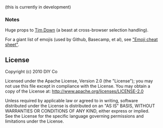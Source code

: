 (this is currently in development)

### Notes

Huge props to [Tim Down](http://stackoverflow.com/users/96100/tim-down) (a beast at cross-browser selection handling).

For a giant list of emojis (used by Github, Basecamp, et al), see ["Emoji cheat sheet"](http://www.emoji-cheat-sheet.com/).

## License

Copyright (c) 2010 DIY Co

Licensed under the Apache License, Version 2.0 (the "License"); you may not use this file except in compliance with the License. You may obtain a copy of the License at: http://www.apache.org/licenses/LICENSE-2.0

Unless required by applicable law or agreed to in writing, software distributed under the License is distributed on an "AS IS" BASIS, WITHOUT WARRANTIES OR CONDITIONS OF ANY KIND, either express or implied. See the License for the specific language governing permissions and limitations under the License.